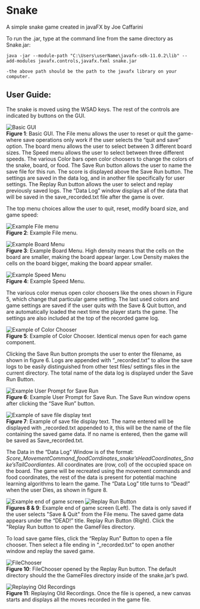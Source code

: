 
Snake
=====

A simple snake game created in javaFX by Joe Caffarini 

To run the .jar, type at the command line from the same directory as Snake.jar: 

	java -jar --module-path "C:\Users\userName\javafx-sdk-11.0.2\lib" --add-modules javafx.controls,javafx.fxml snake.jar 
	
    -the above path should be the path to the javafx library on your computer.  
    
User Guide:
-----

The snake is moved using the WSAD keys. The rest of the controls are indicated by buttons on
the GUI.

![Basic GUI](/readme_images/snake1.png)  
__Figure 1__: Basic GUI. The File menu allows the user to reset or quit the game- where save operations only work if the user
selects the “quit and save” option. The board menu allows the user to select between 3 different board sizes. The Speed menu
allows the user to select between three different speeds. The various Color bars open color choosers to change the colors of
the snake, board, or food. The Save Run button allows the user to name the save file for this run. The score is displayed above
the Save Run button. The settings are saved in the data log, and in another file specifically for user settings. The Replay Run
button allows the user to select and replay previously saved logs. The “Data Log” window displays all of the data that will be
saved in the save_recorded.txt file after the game is over.

The top menu choices allow the user to quit, reset, modify board size, and game speed:

![Example File menu](/readme_images/snake2.png)  
__Figure 2__: Example File menu.

![Example Board Menu](/readme_images/snake3.png)  
__Figure 3__: Example Board Menu. High density means that the cells on the board are smaller, making the board appear larger.
Low Density makes the cells on the board bigger, making the board appear smaller. 

![Example Speed Menu](/readme_images/snake4.png)  
__Figure 4__: Example Speed Menu.

The various color menus open color choosers like the ones shown in Figure 5, which change that
particular game setting. The last used colors and game settings are saved if the user quits with the Save
& Quit button, and are automatically loaded the next time the player starts the game. The settings are
also included at the top of the recorded game log.

![Example of Color Chooser](/readme_images/snake5.png)  
__Figure 5__: Example of Color Chooser. Identical menus open for each game component.

Clicking the Save Run button prompts the user to enter the filename, as shown in figure 6. Logs
are appended with “_recorded.txt” to allow the save logs to be easily distinguished from other test files/
settings files in the current directory. The total name of the data log is displayed under the Save Run
Button. 


![Example User Prompt for Save Run](/readme_images/snake6.png)  
__Figure 6__: Example User Prompt for Save Run. The Save Run window opens after clicking the “Save Run” button. 

![Example of save file display text](/readme_images/snake7.png)  
__Figure 7__: Example of save file display text. The name entered will be displayed with _recorded.txt appended to it, this will be the
name of the file containing the saved game data. If no name is entered, then the game will be saved as Save_recorded.txt. 

The Data in the “Data Log” Window is of the format: _Score_MovementCommand_foodCorrdinates_snake’sHeadCoordinates_Snake’sTailCoordiantes_. All
coordinates are (row, col) of the occupied space on the board. The game will be recreated using the
movement commands and food coordinates, the rest of the data is present for potential machine
learning algorithms to learn the game. The “Data Log” title turns to “Dead!” when the user Dies, as
shown in figure 8. 

![Example end of game screen](/readme_images/snake8.png) ![Replay Run Button](/readme_images/snake9.png)    
__Figures 8 & 9__: Example end of game screen (Left). The data is only saved if the user selects "Save & Quit" from the File menu. The saved
game data appears under the “DEAD!” title. Replay Run Button (Right). Click the "Replay Run button to open the GameFiles directory.

To load save game files, click the “Replay Run” Button to open a file chooser. Then select a file ending in
“_recorded.txt” to open another window and replay the saved game. 

![FileChooser](/readme_images/snake10.png)  
__Figure 10__: FileChooser opened by the Replay Run button. The default directory should the the GameFiles directory inside of the
snake.jar’s pwd. 

![Replaying Old Recordings](/readme_images/snake11.png)  
__Figure 11__: Replaying Old Recordings. Once the file is opened, a new canvas starts and displays all the moves recorded in the
game file.


